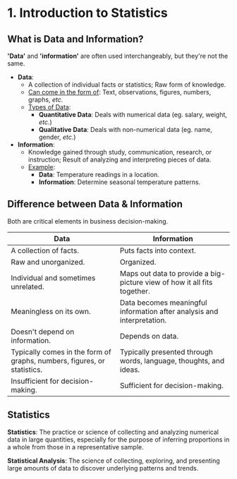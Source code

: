 # 1. Introduction to Statistics

## What is Data and Information?
**'Data'** and **'information'** are often used interchangeably, but they're not the same.

* **Data**: 
    * A collection of individual facts or statistics; Raw form of knowledge.
    * <ins>Can come in the form of</ins>: Text, observations, figures, numbers, graphs, *etc.*
    * <ins>Types of Data</ins>:
        * **Quantitative Data**: Deals with numerical data (eg. salary, weight, *etc.*)
        * **Qualitative Data**: Deals with non-numerical data (eg. name, gender, *etc.*)
* **Information**:
    * Knowledge gained through study, communication, research, or instruction; Result of analyzing and interpreting pieces of data.
    * <ins>Example</ins>:
        * **Data**: Temperature readings in a location.
        * **Information**: Determine seasonal temperature patterns.

## Difference between Data & Information
Both are critical elements in business decision-making.

| **Data** | **Information** |
| ----- | ----- |
| A collection of facts. | Puts facts into context. |
| Raw and unorganized. | Organized. |
| Individual and sometimes unrelated. | Maps out data to provide a big-picture view of how it all fits together. |
| Meaningless on its own. | Data becomes meaningful information after analysis and interpretation. |
| Doesn't depend on information. | Depends on data. |
| Typically comes in the form of graphs, numbers, figures, or statistics. | Typically presented through words, language, thoughts, and ideas. |
| Insufficient for decision-making. | Sufficient for decision-making. |

## Statistics 
**Statistics**: The practice or science of collecting and analyzing numerical data in large quantities, especially for the purpose of inferring proportions in a whole from those in a representative sample.

**Statistical Analysis**: The science of collecting, exploring, and presenting large amounts of data to discover underlying patterns and trends. 